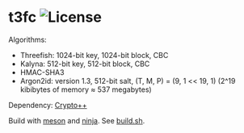 # t3fc ![License](https://dl.dropboxusercontent.com/s/cul64jahsd3cg14/license.svg?dl=0)

Algorithms:
* Threefish: 1024-bit key, 1024-bit block, CBC
* Kalyna: 512-bit key, 512-bit block, CBC
* HMAC-SHA3
* Argon2id: version 1.3, 512-bit salt, (T, M, P) = (9, 1 << 19, 1) (2^19 kibibytes of memory &asymp; 537 megabytes)

Dependency: [Crypto++](https://www.cryptopp.com)

Build with [meson](https://mesonbuild.com) and [ninja](https://ninja-build.org). See [build.sh](build.sh).